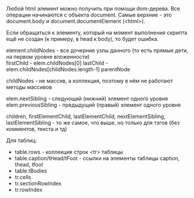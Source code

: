 Любой html элемент можно получить при помощи dom-дерева.
Все операции начинаются с объекта document. Самые верхние -
это document.body и document.documentElement (\<html>).

Если обращаться к элементу, который на момент выполнения скрипта ещё не создан
(к примеру, в head к body), то будет ошибка.

element.childNodes - все дочерние узлы данного (то есть прямые дети,
на первом уровне вложенности)\
firstChild - elem.childNodes\[0]
lastChild - elem.childNodes\[childNodes.length-1]
parentNode

childNodes - не массив, а коллекция, поэтому в нём не работают
методы массивов

elem.nextSibling - следующий (нижний) элемент одного уровня
elem.previousSibling - предыдущий (правый) элемент одного уровня

children, firstElementChild, lastElementChild, nextElementSibling, lastElementSibling -
то же самое, что выше, но только для тэгов (без комментов, текста и тд)

Для таблиц:
 - table.rows - коллекция строк \<tr> таблицы
 - table.caption/tHead/tFoot - ссылки на элементы таблицы caption, thead, tfoot
 - table.tBodies
 - tr.cells
 - tr.sectionRowIndex
 - tr.rowIndex
